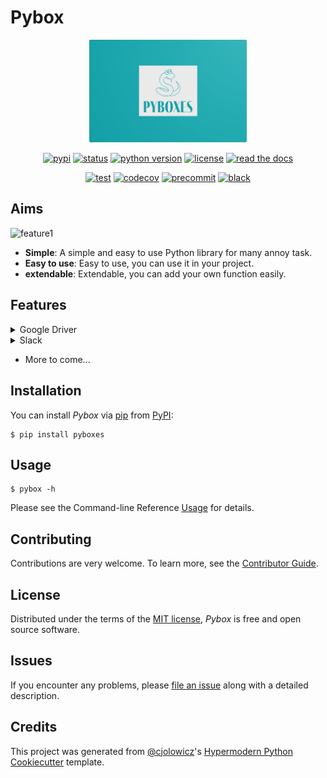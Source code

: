 # Pybox

<div align="center">

<img src="https://raw.githubusercontent.com/cauliyang/pybox/main/docs/_static/logo.png" width=50% alt="logo">

[![pypi](https://img.shields.io/pypi/v/pyboxes.svg)][pypi_]
[![status](https://img.shields.io/pypi/status/pyboxes.svg)][status]
[![python version](https://img.shields.io/pypi/pyversions/pyboxes)][python version]
[![license](https://img.shields.io/pypi/l/pyboxes)][license]
[![read the docs](https://img.shields.io/readthedocs/pyboxes/latest.svg?label=Read%20the%20Docs)][read the docs]

[![test](https://github.com/cauliyang/pybox/workflows/Tests/badge.svg)][test]
[![codecov](https://codecov.io/gh/cauliyang/pybox/branch/main/graph/badge.svg)][codecov]
[![precommit](https://img.shields.io/badge/pre--commit-enabled-brightgreen?logo=pre-commit&logoColor=white)][precommit]
[![black](https://img.shields.io/badge/code%20style-black-000000.svg)][black]

[pypi_]: https://pypi.org/project/pyboxes/
[status]: https://pypi.org/project/pyboxes/
[python version]: https://pypi.org/project/pyboxes/
[license]: https://opensource.org/licenses/MIT
[read the docs]: https://pyboxes.readthedocs.io/
[test]: https://github.com/cauliyang/pybox/actions?workflow=Tests
[codecov]: https://codecov.io/gh/cauliyang/pybox
[precommit]: https://github.com/pre-commit/pre-commit
[black]: https://github.com/psf/black

</div>

## Aims

![feature1](https://cdn.jsdelivr.net/gh/cauliyang/blog-image@main//img/20211205150625.png)

- **Simple**: A simple and easy to use Python library for many annoy task.
- **Easy to use**: Easy to use, you can use it in your project.
- **extendable**: Extendable, you can add your own function easily.

## Features

<details>

<summary> Google Driver</summary>

[Google-Driver]: A simple and easy to download files by sharing link of Google Driver.

For example:

```console
$ pybox gdriver <url> <name> <size>
```

Detailed usage please see [Usage Documentation]

</details>

<details>

<summary> Slack</summary>

[Slack]: A simple and easy to send message to Slack Channel.

For example:

```console
$ pybox slack [options] <webhook-url>
```

Detailed usage please see [Usage Documentation]

</details>

- More to come...

## Installation

You can install _Pybox_ via [pip] from [PyPI]:

```console
$ pip install pyboxes
```

## Usage

```console
$ pybox -h
```

Please see the Command-line Reference [Usage] for details.

## Contributing

Contributions are very welcome. To learn more, see the [Contributor Guide].

## License

Distributed under the terms of the [MIT license],
_Pybox_ is free and open source software.

## Issues

If you encounter any problems, please [file an issue] along with a detailed description.

## Credits

This project was generated from [@cjolowicz]'s [Hypermodern Python Cookiecutter] template.

[//]: # "link"
[@cjolowicz]: https://github.com/cjolowicz
[hypermodern python cookiecutter]: https://github.com/cjolowicz/cookiecutter-hypermodern-python
[mit license]: https://opensource.org/licenses/MIT
[pypi]: https://pypi.org/
[file an issue]: https://github.com/cauliyang/pybox/issues
[pip]: https://pip.pypa.io/
[google-driver]: https://www.google.com/drive/
[usage]: https://pyboxes.readthedocs.io/en/latest/usage.html
[slack]: https://slack.com/

<!-- github-only -->

[contributor guide]: CONTRIBUTING.md
[usage documentation]: https://pyboxes.readthedocs.io/en/latest/usage.html
